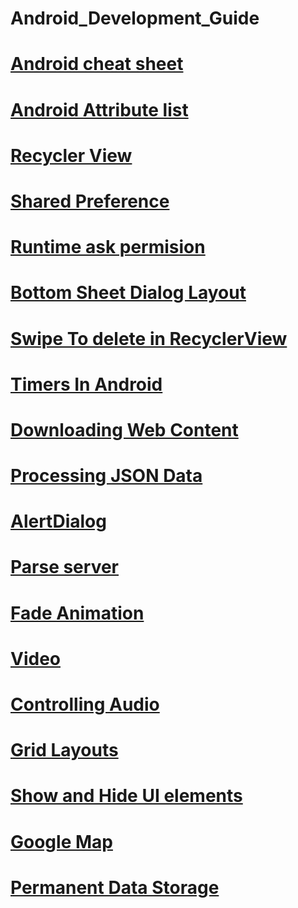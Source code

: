 # Android_Development_Guide


# [Android cheat sheet](https://github.com/nazmos-sakib/Android_Development_Guide/wiki/Android-Cheat-Sheet)
# [Android Attribute list](https://github.com/nazmos-sakib/Android_Development_Guide/wiki/List-of-Attributes)
# [Recycler View](https://github.com/nazmos-sakib/Android_Development_Guide/wiki/RecyclerView)
# [Shared Preference]()
# [Runtime ask permision](https://github.com/nazmos-sakib/Android_Development_Guide/wiki/Runtime-ask-permision)
# [Bottom Sheet Dialog Layout](https://github.com/nazmos-sakib/Android_Development_Guide/wiki/Bottom-Sheet-Dialog-Layout)
# [Swipe To delete in RecyclerView]()
# [Timers In Android](https://github.com/nazmos-sakib/Android_Development_Guide/wiki/Timers-In-Android)
# [Downloading Web Content]()
# [Processing JSON Data]()
# [AlertDialog](https://github.com/nazmos-sakib/Android_Development_Guide/wiki/AlertDialog)
# [Parse server](https://github.com/nazmos-sakib/Parse-Server-starter/blob/main/README.md)
# [Fade Animation](https://github.com/nazmos-sakib/Android_Development_Guide/wiki/Fading-Animations)
# [Video](https://github.com/nazmos-sakib/Android_Development_Guide/wiki/Video)
# [Controlling Audio](https://github.com/nazmos-sakib/Android_Development_Guide/wiki/Audio)
# [Grid Layouts](https://github.com/nazmos-sakib/Android_Development_Guide/wiki/GridLayout)
# [Show and Hide UI elements]()
# [Google Map]()
# [Permanent Data Storage]()
# []()
# []()
# []()
# []()
# []()
# []()


